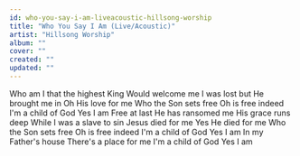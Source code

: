 ```yaml
---
id: who-you-say-i-am-liveacoustic-hillsong-worship
title: "Who You Say I Am (Live/Acoustic)"
artist: "Hillsong Worship"
album: ""
cover: ""
created: ""
updated: ""
---
```


Who am I that the highest King
Would welcome me
I was lost but He brought me in
Oh His love for me
Who the Son sets free
Oh is free indeed
I'm a child of God
Yes I am
Free at last He has ransomed me
His grace runs deep
While I was a slave to sin
Jesus died for me
Yes He died for me
Who the Son sets free
Oh is free indeed
I'm a child of God
Yes I am
In my Father's house
There's a place for me
I'm a child of God
Yes I am